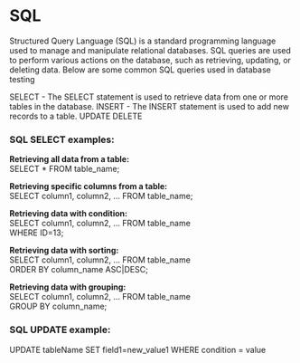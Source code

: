 # SQL



Structured Query Language (SQL) is a standard programming language used to manage and manipulate relational databases. SQL queries are used to perform various actions on the database, such as retrieving, updating, or deleting data. Below are some common SQL queries used in database testing

SELECT - The SELECT statement is used to retrieve data from one or more tables in the database.
INSERT - The INSERT statement is used to add new records to a table.
UPDATE 
DELETE

### SQL SELECT examples:

**Retrieving all data from a table:**  
SELECT * FROM table_name;

**Retrieving specific columns from a table:**  
SELECT column1, column2, ... FROM table_name;

**Retrieving data with condition:**  
SELECT column1, column2, ... FROM table_name  
WHERE ID=13;

**Retrieving data with sorting:**  
SELECT column1, column2, ... FROM table_name  
ORDER BY column_name ASC|DESC;

**Retrieving data with grouping:**  
SELECT column1, column2, ... FROM table_name  
GROUP BY column_name;

### SQL UPDATE example:  
UPDATE tableName SET field1=new_value1 WHERE condition = value


